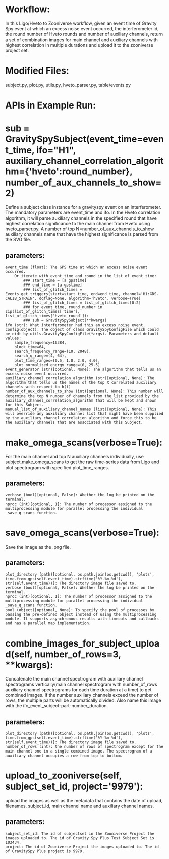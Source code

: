 # Workflow:
In this Ligo/Hveto to Zooniverse workflow, given an event time of Gravity Spy event at which an excess noise event occurred, the interferometer id, the round number of Hveto rounds and number of auxiliary channels, return a set of combination images for main channel and auxiliary channels with highest correlation in multiple durations and upload it to the zooniverse project set.

# Modified Files:
subject.py, plot.py, utils.py, hveto_parser.py, table/events.py

# APIs in Example Run: 

# sub = GravitySpySubject(event_time=event_time, ifo="H1", auxiliary_channel_correlation_algorithm={'hveto':round_number}, number_of_aux_channels_to_show=2)
Define a subject class instance for a gravityspy event on an interferometer. The mandatory parameters are event_time and ifo. In the Hveto correlation algorithm, it will parse auxiliary channels in the specified round that have highest correlation significance to the main channel from Hveto using hveto_parser.py. A number of top N=number_of_aux_channels_to_show auxiliary channels name that have the highest significance is parsed from the SVG file.
## parameters:
    event_time (float): The GPS time at which an excess noise event occurred.
        Or iterate with event_time and round in the list of event_time:
            ### start_time = [a gpstime]
            ### end_time = [a gpstime]
            ### list_of_glitch_times = Events.get_triggers(start=start_time, end=end_time, channel='H1:GDS-CALIB_STRAIN', dqflag=None, algorithm='hveto', verbose=True)
            ### list_of_glitch_times = list_of_glitch_times[0:2]
            ### for event_time, round_number in zip(list_of_glitch_times['time'], list_of_glitch_times['hveto_round']):
            ### sub = GravitySpySubject(**kwargs)
    ifo (str): What interferometer had this an excess noise event.
    config(object): The object of class GravitySpyConfigFile which could be eidt by utils.GravitySpyConfigFile(*args). Parameters and default values:
        sample_frequency=16384, 
        block_time=64,
        search_frequency_range=(10, 2048),
        search_q_range=(4, 64), 
        plot_time_ranges=[0.5, 1.0, 2.0, 4.0],
        plot_normalized_energy_range=(0, 25.5)
    event_generator (str)[optional, None]: The algorithm that tells us an excess noise event occurred.
    auxiliary_channel_correlation_algorithm (str)[optional, None]: The algorithm that tells us the names of the top X correlated auxiliary channels with respect to h(t)
    number_of_aux_channels_to_show (int)[optional, None]: This number will determine the top N number of channels from the list provided by the auxiliary_channel_correlation_algorithm that will be kept and shown for this Subject.
    manual_list_of_auxiliary_channel_names (list)[optional, None]: This will override any auxiliary channel list that might have been supplied by the auxiliary_channel_correlation_algorithm and force this to be the auxiliary channels that are associated with this Subject.

# make_omega_scans(verbose=True):
For the main channel and top N auxiliary channels individually, use subject.make_omega_scans to get the raw time-series data from Ligo and plot spectrogram with specified plot_time_ranges.
## parameters:
    verbose (bool)[optional, False]: Whether the log be printed on the terminal.
    nproc (int)[optional, 1]: The number of processor assigned to the multiprocessing module for parallel processing the individual _save_q_scans function.

# save_omega_scans(verbose=True):
Save the image as the .png file.
## parameters:
    plot_directory (path)[optional, os.path.join(os.getcwd(), 'plots', time.from_gps(self.event_time).strftime('%Y-%m-%d'), str(self.event_time))]: The directory image file saved to.
    verbose (bool)[optional, False]: Whether the log be printed on the terminal.
    nproc (int)[optional, 1]: The number of processor assigned to the multiprocessing module for parallel processing the individual _save_q_scans function.
    pool (object)[optional, None]: To specify the pool of processes by passing the pre-defined object instead of using the multiprocessing module. It supports asynchronous results with timeouts and callbacks and has a parallel map implementation.

# combine_images_for_subject_upload(self, number_of_rows=3, **kwargs):
Concatenate the main channel spectrogram with auxiliary channel spectrograms vertically(main channel spectrogram with number_of_rows auxiliary channel spectrograms for each time duration at a time) to get combined images. If the number auxiliary channels exceed the number of rows, the multiple parts will be automatically divided. Also name this image with the ifo_event_subject-part-number_duration.
## parameters:
    plot_directory (path)[optional, os.path.join(os.getcwd(), 'plots', time.from_gps(self.event_time).strftime('%Y-%m-%d'), str(self.event_time))]: The directory image file saved to.
    number_of_rows (int): the number of rows of spectrogram except for the main channel one in a single combined image. The spectrogram of a auxiliary channel occupies a row from top to bottom.

# upload_to_zooniverse(self, subject_set_id, project='9979'):
upload the images as well as the metadata that contains the date of upload, filenames, subject_id, main channel name and auxiliary channel names.
## parameters:
    subject_set_id: The id of subjectset in the Zooniverse Project the images uploaded to. The id of Gravity Spy Plus Test Subject Set is 103434.
    project: The id of Zooniverse Project the images uploaded to. The id of GravitySpy Plus project is 9979.